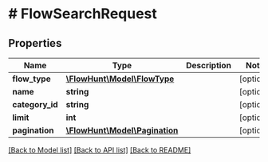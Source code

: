 # # FlowSearchRequest

## Properties

Name | Type | Description | Notes
------------ | ------------- | ------------- | -------------
**flow_type** | [**\FlowHunt\Model\FlowType**](FlowType.md) |  | [optional]
**name** | **string** |  | [optional]
**category_id** | **string** |  | [optional]
**limit** | **int** |  | [optional]
**pagination** | [**\FlowHunt\Model\Pagination**](Pagination.md) |  | [optional]

[[Back to Model list]](../../README.md#models) [[Back to API list]](../../README.md#endpoints) [[Back to README]](../../README.md)
